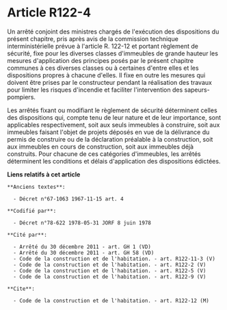 # Article R122-4

Un arrêté conjoint des ministres chargés de l'exécution des dispositions du présent chapitre, pris après avis de la
commission technique interministérielle prévue à l'article R. 122-12 et portant règlement de sécurité, fixe pour les diverses
classes d'immeubles de grande hauteur les mesures d'application des principes posés par le présent chapitre communes à ces
diverses classes ou à certaines d'entre elles et les dispositions propres à chacune d'elles. Il fixe en outre les mesures qui
doivent être prises par le constructeur pendant la réalisation des travaux pour limiter les risques d'incendie et faciliter
l'intervention des sapeurs-pompiers. 

Les arrêtés fixant ou modifiant le règlement de sécurité déterminent celles des dispositions qui, compte tenu de leur nature
et de leur importance, sont applicables respectivement, soit aux seuls immeubles à construire, soit aux immeubles faisant
l'objet de projets déposés en vue de la délivrance du permis de construire ou de la déclaration préalable à la construction,
soit aux immeubles en cours de construction, soit aux immeubles déjà construits. Pour chacune de ces catégories d'immeubles,
les arrêtés déterminent les conditions et délais d'application des dispositions édictées.

**Liens relatifs à cet article**

	**Anciens textes**:

	  - Décret n°67-1063 1967-11-15 art. 4

	**Codifié par**:

	  - Décret n°78-622 1978-05-31 JORF 8 juin 1978

	**Cité par**:

	  - Arrêté du 30 décembre 2011 - art. GH 1 (VD)
	  - Arrêté du 30 décembre 2011 - art. GH 58 (VD)
	  - Code de la construction et de l'habitation. - art. R122-11-3 (V)
	  - Code de la construction et de l'habitation. - art. R122-2 (V)
	  - Code de la construction et de l'habitation. - art. R122-5 (V)
	  - Code de la construction et de l'habitation. - art. R122-9 (V)

	**Cite**:

	  - Code de la construction et de l'habitation. - art. R122-12 (M)
